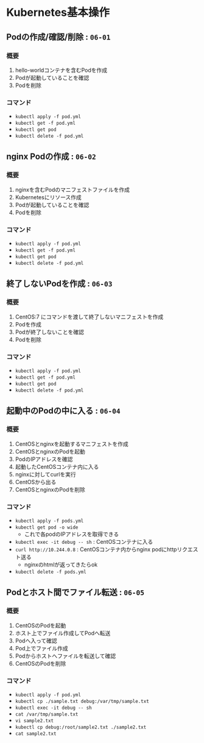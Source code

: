 # Kubernetes基本操作


## Podの作成/確認/削除 : `06-01`
### 概要
1. hello-worldコンテナを含むPodを作成
1. Podが起動していることを確認
1. Podを削除
### コマンド
- `kubectl apply -f pod.yml`
- `kubectl get -f pod.yml`
- `kubectl get pod`
- `kubectl delete -f pod.yml`

## nginx Podの作成 : `06-02`
### 概要
1. nginxを含むPodのマニフェストファイルを作成
2. Kubernetesにリソース作成
3. Podが起動していることを確認
4. Podを削除
### コマンド
- `kubectl apply -f pod.yml`
- `kubectl get -f pod.yml`
- `kubectl get pod`
- `kubectl delete -f pod.yml`

## 終了しないPodを作成 : `06-03`
### 概要
1. CentOS:7 にコマンドを渡して終了しないマニフェストを作成
2. Podを作成
3. Podが終了しないことを確認
4. Podを削除
### コマンド
- `kubectl apply -f pod.yml`
- `kubectl get -f pod.yml`
- `kubectl get pod`
- `kubectl delete -f pod.yml`

## 起動中のPodの中に入る : `06-04`
### 概要
1. CentOSとnginxを起動するマニフェストを作成
2. CentOSとnginxのPodを起動
3. PodのIPアドレスを確認
4. 起動したCentOSコンテナ内に入る
5. nginxに対してcurlを実行
6. CentOSから出る
7. CentOSとnginxのPodを削除
### コマンド
- `kubectl apply -f pods.yml`
- `kubectl get pod -o wide`
  - これで各podのIPアドレスを取得できる
- `kubectl exec -it debug -- sh` : CentOSコンテナに入る
- `curl http://10.244.0.8` : CentOSコンテナ内からnginx podにhttpリクエスト送る
  - nginxのhtmlが返ってきたらok
- `kubectl delete -f pods.yml`

## Podとホスト間でファイル転送 : `06-05`
### 概要
1. CentOSのPodを起動
2. ホスト上でファイル作成してPodへ転送
3. Podへ入って確認
4. Pod上でファイル作成
5. Podからホストへファイルを転送して確認
6. CentOSのPodを削除
### コマンド
- `kubectl apply -f pod.yml`
- `kubectl cp ./sample.txt debug:/var/tmp/sample.txt`
- `kubectl exec -it debug -- sh`
- `cat /var/tmp/sample.txt`
- `vi sample2.txt`
- `kubectl cp debug:/root/sample2.txt ./sample2.txt`
- `cat sample2.txt`